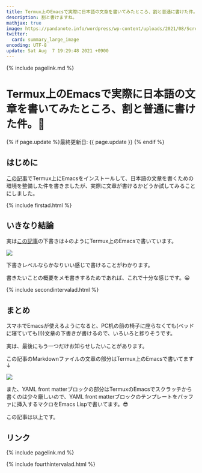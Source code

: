 ```yaml
---
title: Termux上のEmacsで実際に日本語の文章を書いてみたところ、割と普通に書けた件。📝 - panda大学習帳外伝
description: 割と書けますね。
mathjax: true
image: https://pandanote.info/wordpress/wp-content/uploads/2021/08/Screenshot_20210806-121752799.jpg
twitter: 
  card: summary_large_image
encoding: UTF-8
update: Sat Aug  7 19:29:48 2021 +0900
---
```

{% include pagelink.md %}
# Termux上のEmacsで実際に日本語の文章を書いてみたところ、割と普通に書けた件。📝
{% if page.update %}最終更新日: {{ page.update }} {% endif %}
## はじめに
[この記事](https://pandanote.info/?p=7698)でTermux上にEmacsをインストールして、日本語の文章を書くための環境を整備した件を書きましたが、実際に文章が書けるかどうか試してみることにしました。

{% include firstad.html %}

## いきなり結論
実は[この記事](https://pandanote.info/?p=7713)の下書きは↓のようにTermux上のEmacsで書いています。

<a href="https://pandanote.info/?attachment_id=7740"><img src="https://pandanote.info/wordpress/wp-content/uploads/2021/08/Screenshot_20210806-121752799.jpg"></a>

下書きレベルならかなりいい感じで書けることがわかります。

書きたいことの概要をメモ書きするためであれば、これで十分な感じです。😀

{% include secondintervalad.html %}

## まとめ
スマホでEmacsが使えるようになると、PC机の前の椅子に座らなくても(ベッドに寝ていても(!))文章の下書きが書けるので、いろいろと捗りそうです。

実は、最後にもう一つだけお知らせしたいことがあります。

この記事のMarkdownファイルの文章の部分はTermux上のEmacsで書いてます↓

<a href="https://pandanote.info/?attachment_id=7741"><img src="https://pandanote.info/wordpress/wp-content/uploads/2021/08/Screenshot_20210806-233111439.jpg"></a>

また、YAML front matterブロックの部分はTermuxのEmacsでスクラッチから書くのは少々厳しいので、YAML front matterブロックのテンプレートをバッファに挿入するマクロをEmacs Lispで書いてます。😎

この記事は以上です。
## リンク
{% include pagelink.md %}

{% include fourthintervalad.html %}
